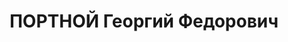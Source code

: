 ---
title: ПОРТНОЙ Георгий Федорович
description: "Род. в 1898, с. Щербанка, Раздельнянский р-н, Одесская обл. \n  Приговор:\
  \ 26.10.1937 – ВМН"
---